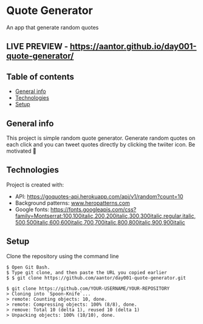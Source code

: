 # Quote Generator
 An app that generate random quotes

## LIVE PREVIEW - https://aantor.github.io/day001-quote-generator/
## Table of contents
* [General info](#general-info)
* [Technologies](#technologies)
* [Setup](#setup)

## General info
This project is simple random quote generator. Generate random quotes on each click and you can tweet quotes directly by clicking the twiiter icon. Be motivated 🙂
	
## Technologies
Project is created with:
* API: https://goquotes-api.herokuapp.com/api/v1/random?count=10
* Background patterns: www.heropatterns.com
* Google fonts: https://fonts.googleapis.com/css?family=Montserrat:100,100italic,200,200italic,300,300italic,regular,italic,500,500italic,600,600italic,700,700italic,800,800italic,900,900italic
	
## Setup
Clone the repository using the command line

```
$ Open Git Bash.
$ Type git clone, and then paste the URL you copied earlier
$ $ git clone https://github.com/aantor/day001-quote-generator.git
```
```
$ git clone https://github.com/YOUR-USERNAME/YOUR-REPOSITORY
> Cloning into `Spoon-Knife`...
> remote: Counting objects: 10, done.
> remote: Compressing objects: 100% (8/8), done.
> remove: Total 10 (delta 1), reused 10 (delta 1)
> Unpacking objects: 100% (10/10), done.
```
